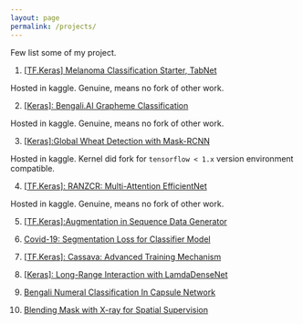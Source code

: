 ```yaml
---
layout: page
permalink: /projects/
---
```


Few list some of my project. 

1. [[TF.Keras] Melanoma Classification Starter, TabNet](https://www.kaggle.com/ipythonx/tf-keras-melanoma-classification-starter-tabnet)

Hosted in kaggle. Genuine, means no fork of other work. 

2. [[Keras]: Bengali.AI Grapheme Classification](https://www.kaggle.com/ipythonx/keras-bengali-ai-grapheme-classification?scriptVersionId=65475261)

Hosted in kaggle. Genuine, means no fork of other work. 

3. [[Keras]:Global Wheat Detection with Mask-RCNN](https://www.kaggle.com/ipythonx/keras-global-wheat-detection-with-mask-rcnn)

Hosted in kaggle. Kernel did fork for `tensorflow < 1.x` version environment compatible. 

4. [[TF.Keras]: RANZCR: Multi-Attention EfficientNet](https://www.kaggle.com/ipythonx/tf-keras-ranzcr-multi-attention-efficientnet)

Hosted in kaggle. Genuine, means no fork of other work. 

5. [[TF.Keras]:Augmentation in Sequence Data Generator](https://www.kaggle.com/ipythonx/tf-keras-augmentation-in-sequence-data-generator)

6. [Covid-19: Segmentation Loss for Classifier Model](https://www.kaggle.com/ipythonx/covid-19-segmentation-loss-for-classifier-model)

7. [[TF.Keras]: Cassava: Advanced Training Mechanism](https://www.kaggle.com/ipythonx/tf-keras-cassava-advanced-training-mechanism)

8. [[Keras]: Long-Range Interaction with LamdaDenseNet](https://www.kaggle.com/ipythonx/keras-long-range-interaction-with-lamdadensenet)

9. [Bengali Numeral Classification In Capsule Network](https://www.kaggle.com/ipythonx/bengali-numeral-classification-in-capsule-network)

10. [Blending Mask with X-ray for Spatial Supervision](https://www.kaggle.com/ipythonx/blending-mask-with-x-ray-for-spatial-supervision)






